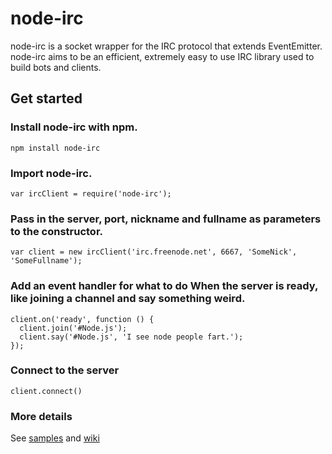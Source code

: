 node-irc
=============

node-irc is a socket wrapper for the IRC protocol that extends EventEmitter. node-irc aims to be an efficient, extremely easy to use IRC library used to build bots and clients.

Get started
-------------

### Install node-irc with npm.

```
npm install node-irc
```

### Import node-irc.


```
var ircClient = require('node-irc');
```

### Pass in the server, port, nickname and fullname as parameters to the constructor.

```
var client = new ircClient('irc.freenode.net', 6667, 'SomeNick', 'SomeFullname');
```

### Add an event handler for what to do When the server is ready, like joining a channel and say something weird.

```
client.on('ready', function () {
  client.join('#Node.js');
  client.say('#Node.js', 'I see node people fart.');
});
```

### Connect to the server

```
client.connect()
```

### More details
See [samples](https://github.com/bleakgadfly/node-irc/tree/master/samples) and [wiki](https://github.com/bleakgadfly/node-irc/wiki)
